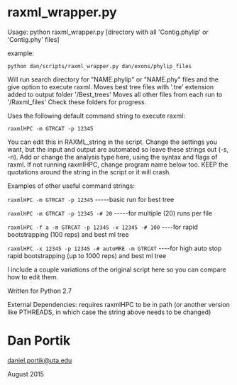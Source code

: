 # raxml_wrapper.py

Usage: python raxml_wrapper.py [directory with all 'Contig.phylip' or 'Contig.phy' files]

example: 

`python dan/scripts/raxml_wrapper.py dan/exons/phylip_files`

Will run search directory for "NAME.phylip" or "NAME.phy" files and the give option to execute raxml.
Moves best tree files with '.tre' extension added to output folder '/Best_trees'
Moves all other files from each run to '/Raxml_files'
Check these folders for progress.

Uses the following default command string to execute raxml:

`raxmlHPC -m GTRCAT -p 12345`

You can edit this in RAXML_string in the script. Change the settings you want,
but the input and output are automated so leave these strings out (-s, -n).
Add or change the analysis type here, using the syntax and flags of raxml.
If not running raxmlHPC, change program name below too.
KEEP the quotations around the string in the script or it will crash.


Examples of other useful command strings:

`raxmlHPC -m GTRCAT -p 12345` -----basic run for best tree

`raxmlHPC -m GTRCAT -p 12345 -# 20` -----for multiple (20) runs per file

`raxmlHPC -f a -m GTRCAT -p 12345 -x 12345 -# 100` ----for rapid bootstrapping (100 reps) and best ml tree

`raxmlHPC -x 12345 -p 12345 -# autoMRE -m GTRCAT` ----for  high auto stop rapid bootstrapping (up to 1000 reps) and best ml tree


I include a couple variations of the original script here so you can compare how to edit them.


Written for Python 2.7

External Dependencies: requires raxmlHPC to be in path (or another version like PTHREADS, in which case the string above needs to be changed)


# Dan Portik

daniel.portik@uta.edu

August 2015
